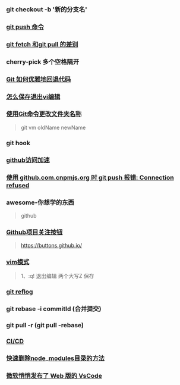 ### git checkout -b '新的分支名'

### [git push 命令](https://www.runoob.com/git/git-push.html)

### [git fetch 和git pull 的差别](https://www.cnblogs.com/windok/p/13291414.html)

### cherry-pick 多个空格隔开

### [Git 如何优雅地回退代码](https://www.cnblogs.com/zhenbianshu/p/12018714.html)

### [怎么保存退出vi编辑](https://www.cnblogs.com/love-feng/p/12340629.html)

### [使用Git命令更改文件夹名称](https://www.dazhuanlan.com/2020/01/06/5e1299730482c/)

> git vm oldName newName

### git hook

### [github访问加速](https://zhuanlan.zhihu.com/p/75994966)

### [使用 github.com.cnpmjs.org 时 git push 报错: Connection refused](https://blog.csdn.net/qq_33567644/article/details/112282618)

### awesome-你想学的东西

> github

### [Github项目关注按钮](https://buttons.github.io/)

> https://buttons.github.io/

### [vim模式](https://www.runoob.com/linux/linux-vim.html)

> 1、:q! 退出编辑
> 两个大写Z 保存

### [git reflog](https://blog.csdn.net/yuquan0821/article/details/114670541)

### git rebase -i  commitId (合并提交)

### git pull -r (git pull -rebase)

### [CI/CD](https://blog.csdn.net/QbitAI/article/details/99366085)

### [快速删除node_modules目录的方法](https://blog.csdn.net/WU5229485/article/details/82985205)
### [微软悄悄发布了 Web 版的 VsCode](https://baijiahao.baidu.com/s?id=1710385227950028059&wfr=spider&for=pc)
